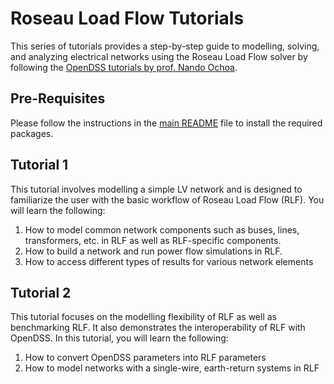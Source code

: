 # Roseau Load Flow Tutorials

This series of tutorials provides a step-by-step guide to modelling, solving, and analyzing
electrical networks using the Roseau Load Flow solver by following the
[OpenDSS tutorials by prof. Nando Ochoa](https://github.com/Team-Nando).

## Pre-Requisites

Please follow the instructions in the [main README](../README.md) file to install the required packages.

## Tutorial 1

This tutorial involves modelling a simple LV network and is designed to familiarize the user with
the basic workflow of Roseau Load Flow (RLF). You will learn the following:

1. How to model common network components such as buses, lines, transformers, etc. in RLF as well
   as RLF-specific components.
2. How to build a network and run power flow simulations in RLF.
3. How to access different types of results for various network elements

## Tutorial 2

This tutorial focuses on the modelling flexibility of RLF as well as benchmarking RLF. It also
demonstrates the interoperability of RLF with OpenDSS. In this tutorial, you will learn the
following:

1. How to convert OpenDSS parameters into RLF parameters
2. How to model networks with a single-wire, earth-return systems in RLF
